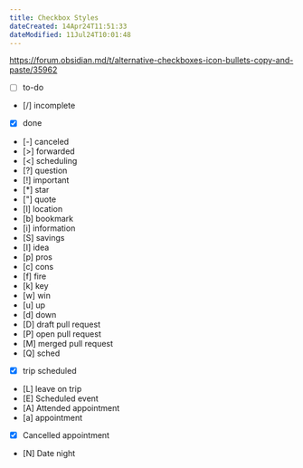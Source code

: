 ```yaml
---
title: Checkbox Styles
dateCreated: 14Apr24T11:51:33
dateModified: 11Jul24T10:01:48
---
```


https://forum.obsidian.md/t/alternative-checkboxes-icon-bullets-copy-and-paste/35962

- [ ] to-do
- [/] incomplete
- [x] done
- [-] canceled
- [>] forwarded
- [<] scheduling
- [?] question
- [!] important
- [*] star
- ["] quote
- [l] location
- [b] bookmark
- [i] information
- [S] savings
- [I] idea
- [p] pros
- [c] cons
- [f] fire
- [k] key
- [w] win
- [u] up
- [d] down
- [D] draft pull request
- [P] open pull request
- [M] merged pull request
- [Q] sched
- [x] trip scheduled
- [L] leave on trip
- [E] Scheduled event
- [A] Attended appointment
- [a] appointment
- [X] Cancelled appointment
- [N] Date night

